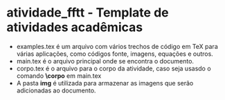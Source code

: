 # atividade_fftt - Template de atividades acadêmicas

* examples.tex é um arquivo com vários trechos de código em TeX para várias aplicações, como códigos fonte, imagens, equações e outros.
* main.tex é o arquivo principal onde se encontra o documento.
* corpo.tex é o arquivo para o corpo da atividade, caso seja usasdo o comando **\corpo** em main.tex
* A pasta **img** é utilizada para armazenar as imagens que serão adicionadas ao documento.
